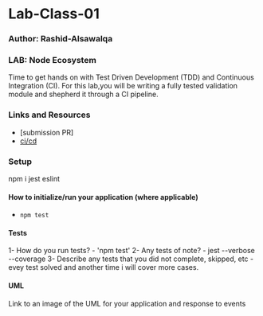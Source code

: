 # Lab-Class-01

### Author: Rashid-Alsawalqa

### LAB: Node Ecosystem

Time to get hands on with Test Driven Development (TDD) and Continuous Integration (CI). For this lab,you will be writing a fully tested validation module and shepherd it through a CI pipeline.

### Links and Resources

- [submission PR]
- [ci/cd](https://github.com/401-advanced-javascript-Rashid/Lab-Class-01/commit/8ce27a73e79fca61e44cd58ad9ad56c90c0f6097/checks?check_suite_id=418840828)

### Setup
npm i jest eslint

#### How to initialize/run your application (where applicable)

- `npm test`

#### Tests

1- How do you run tests?
     - 'npm test'
2- Any tests of note?
     - jest --verbose --coverage
3- Describe any tests that you did not complete, skipped, etc
     - evey test solved and another time i will cover more cases.
     
#### UML
Link to an image of the UML for your application and response to events

